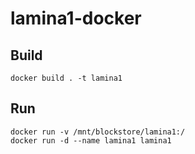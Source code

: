 # lamina1-docker
## Build
    docker build . -t lamina1
## Run
    docker run -v /mnt/blockstore/lamina1:/
    docker run -d --name lamina1 lamina1